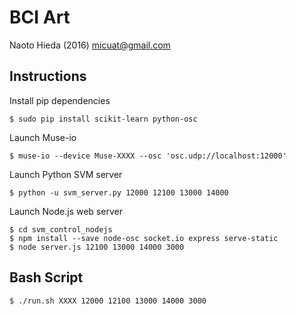 BCI Art
========

Naoto Hieda (2016) micuat@gmail.com

Instructions
--------

Install pip dependencies

    $ sudo pip install scikit-learn python-osc

Launch Muse-io

    $ muse-io --device Muse-XXXX --osc 'osc.udp://localhost:12000'

Launch Python SVM server

    $ python -u svm_server.py 12000 12100 13000 14000

Launch Node.js web server

    $ cd svm_control_nodejs
    $ npm install --save node-osc socket.io express serve-static
    $ node server.js 12100 13000 14000 3000


Bash Script
--------

    $ ./run.sh XXXX 12000 12100 13000 14000 3000
